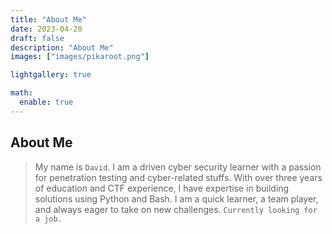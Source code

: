 ```yaml
---
title: "About Me"
date: 2023-04-20
draft: false
description: "About Me"
images: ["images/pikaroot.png"]

lightgallery: true

math:
  enable: true
---
```


## About Me

> My name is `David`. I am a driven cyber security learner with a passion for penetration testing and cyber-related stuffs. With over three years of education and CTF experience, I have expertise in building solutions using Python and Bash. I am a quick learner, a team player, and always eager to take on new challenges. `Currently looking for a job.`
